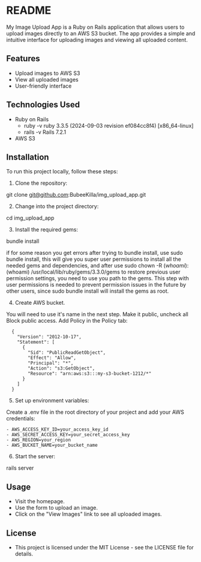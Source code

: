 # README

My Image Upload App is a Ruby on Rails application that allows users to upload images directly to an AWS S3 bucket. The app provides a simple and intuitive interface for uploading images and viewing all uploaded content.

## Features

- Upload images to AWS S3
- View all uploaded images
- User-friendly interface

## Technologies Used

- Ruby on Rails
  - ruby -v
      ruby 3.3.5 (2024-09-03 revision ef084cc8f4) [x86_64-linux]
  - rails -v
      Rails 7.2.1
- AWS S3

## Installation

To run this project locally, follow these steps:

1. Clone the repository:
  
  git clone git@github.com:BubeeKilla/img_upload_app.git

2. Change into the project directory:
  
  cd img_upload_app

3. Install the required gems:

  bundle install

  if for some reason you get errors after trying to bundle install, use sudo bundle install, this will give you super user permissions to install all the needed gems and dependencies, and after use sudo chown -R $(whoami):$(whoami) /usr/local/lib/ruby/gems/3.3.0/gems
  to restore previous user permission settings, you need to use you path to the gems. This step with user permissions is needed to prevent permission issues in the future by other users, since sudo bundle install will install the gems as root.

4. Create AWS bucket.

  You will need to use it's name in the next step.
  Make it public, uncheck all Block public access.
  Add Policy in the Policy tab:

      {
        "Version": "2012-10-17",
        "Statement": [
          {
            "Sid": "PublicReadGetObject",
            "Effect": "Allow",
            "Principal": "*",
            "Action": "s3:GetObject",
            "Resource": "arn:aws:s3:::my-s3-bucket-1212/*"
          }
        ]
      }

5. Set up environment variables:

  Create a .env file in the root directory of your project and add your AWS credentials:

    - AWS_ACCESS_KEY_ID=your_access_key_id
    - AWS_SECRET_ACCESS_KEY=your_secret_access_key
    - AWS_REGION=your_region
    - AWS_BUCKET_NAME=your_bucket_name

6. Start the server:

  rails server


## Usage

- Visit the homepage.
- Use the form to upload an image.
- Click on the "View Images" link to see all uploaded images.

## License

- This project is licensed under the MIT License - see the LICENSE file for details.
